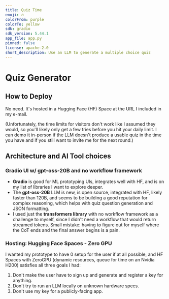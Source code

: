 ```yaml
---
title: Quiz Time
emoji: 🔥
colorFrom: purple
colorTo: yellow
sdk: gradio
sdk_version: 5.44.1
app_file: app.py
pinned: false
license: apache-2.0
short_description: Use an LLM to generate a multiple choice quiz
---
```


# Quiz Generator

## How to Deploy
No need.  It's hosted in a Hugging Face (HF) Space at the URL I included in my e-mail.

(Unfortunately, the time limits for visitors don't work like I assumed they would, so you'll likely only get a few tries before you hit your daily limit.  I can demo it in-person if the LLM doesn't produce a usable quiz in the time you have and if you still want to invite me for the next round.)

## Architecture and AI Tool choices

### Gradio UI w/ gpt-oss-20B and no workflow framework
- **Gradio** is good for ML prototyping UIs, integrates well with HF, and is on my list of libraries I want to explore deeper.  
- The **gpt-oss-20B** LLM is new, is open source, integrated with HF, likely faster than 120B, and seems to be building a good reputation for complex reasoning, which helps with quiz question generation and JSON formatting.  
- I used just the **transformers library** with no workflow framework as a challenge to myself, since I didn't need a workflow that would return streamed tokens.  Small mistake: having to figure out for myself where the CoT ends and the final answer begins is a pain.

### Hosting: Hugging Face Spaces - Zero GPU 
I wanted my prototype to have 0 setup for the user if at all possible, and HF Spaces with ZeroGPU (dynamic resources, queue for time on an Nvidia H200) satisfies all three goals I had:
1. Don't make the user have to sign up and generate and register a key for anything.
2. Don't try to run an LLM locally on unknown hardware specs.
3. Don't use my key for a publicly-facing app.

